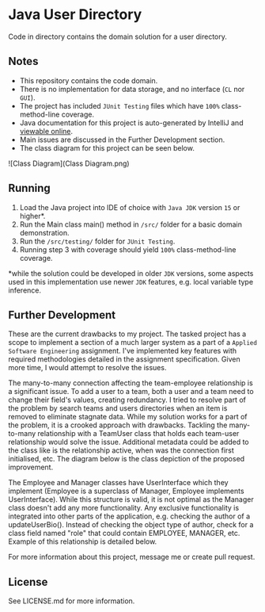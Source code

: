 # Java User Directory
Code in directory contains the domain solution for a user directory.

## Notes
- This repository contains the code domain.
- There is no implementation for data storage, and no interface (`CL` nor `GUI`).
- The project has included `JUnit Testing` files which have `100%` class-method-line coverage.
- Java documentation for this project is auto-generated by IntelliJ and [viewable online](https://dropcmd.github.io/Java-User-Directory/).
- Main issues are discussed in the Further Development section.
- The class diagram for this project can be seen below.

![Class Diagram](Class Diagram.png)

## Running
1. Load the Java project into IDE of choice with `Java JDK` version `15` or higher*.
2. Run the Main class main() method in `/src/` folder for a basic domain demonstration.
3. Run the `/src/testing/` folder for `JUnit Testing`.
4. Running step 3 with coverage should yield `100%` class-method-line coverage.

*while the solution could be developed in older `JDK` versions, some aspects used in this implementation use newer `JDK` features, e.g. local variable type inference.

## Further Development

These are the current drawbacks to my project. The tasked project has a scope to implement a section of a much larger system as a part of a `Applied Software Engineering` assignment. I've implemented key features with required methodologies detailed in the assignment specification. Given more time, I would attempt to resolve the issues.

The many-to-many connection affecting the team-employee relationship is a significant issue. To add a user to a team, both a user and a team need to change their field's values, creating redundancy. I tried to resolve part of the problem by search teams and users directories when an item is removed to eliminate stagnate data. While my solution works for a part of the problem, it is a crooked approach with drawbacks. Tackling the many-to-many relationship with a TeamUser class that holds each team-user relationship would solve the issue. Additional metadata could be added to the class like is the relationship active, when was the connection first initialised, etc. The diagram below is the class depiction of the proposed improvement.

The Employee and Manager classes have UserInterface which they implement (Employee is a superclass of Manager, Employee implements UserInterface). While this structure is valid, it is not optimal as the Manager class doesn't add any more functionality. Any exclusive functionality is integrated into other parts of the application, e.g. checking the author of a updateUserBio(). Instead of checking the object type of author, check for a class field named "role" that could contain EMPLOYEE, MANAGER, etc. Example of this relationship is detailed below.

For more information about this project, message me or create pull request.

## License

See LICENSE.md for more information.
